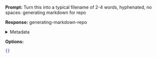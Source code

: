 **Prompt:**
Turn this into a typical filename of  2-4 words, hyphenated, no spaces: generating markdown for repo

**Response:**
generating-markdown-repo

<details><summary>Metadata</summary>

- Duration: 511 ms
- Datetime: 2024-01-12T14:54:31.353548
- Model: gpt-3.5-turbo-0613

</details>

**Options:**
```json
{}
```

